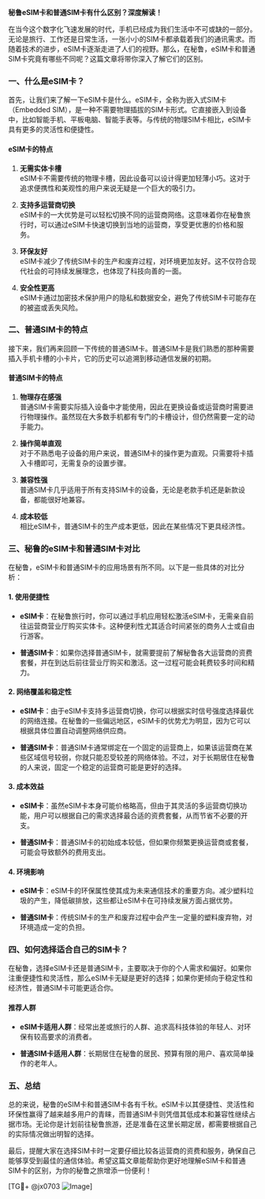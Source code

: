 **秘鲁eSIM卡和普通SIM卡有什么区别？深度解读！**

在当今这个数字化飞速发展的时代，手机已经成为我们生活中不可或缺的一部分。无论是旅行、工作还是日常生活，一张小小的SIM卡都承载着我们的通讯需求。而随着技术的进步，eSIM卡逐渐走进了人们的视野。那么，在秘鲁，eSIM卡和普通SIM卡究竟有哪些不同呢？这篇文章将带你深入了解它们的区别。

### 一、什么是eSIM卡？

首先，让我们来了解一下eSIM卡是什么。eSIM卡，全称为嵌入式SIM卡（Embedded SIM），是一种不需要物理插拔的SIM卡形式。它直接嵌入到设备中，比如智能手机、平板电脑、智能手表等。与传统的物理SIM卡相比，eSIM卡具有更多的灵活性和便捷性。

#### eSIM卡的特点

1. **无需实体卡槽**  
   eSIM卡不需要传统的物理卡槽，因此设备可以设计得更加轻薄小巧。这对于追求便携性和美观性的用户来说无疑是一个巨大的吸引力。

2. **支持多运营商切换**  
   eSIM卡的一大优势是可以轻松切换不同的运营商网络。这意味着你在秘鲁旅行时，可以通过eSIM卡快速切换到当地的运营商，享受更优惠的价格和服务。

3. **环保友好**  
   eSIM卡减少了传统SIM卡的生产和废弃过程，对环境更加友好。这不仅符合现代社会的可持续发展理念，也体现了科技向善的一面。

4. **安全性更高**  
   eSIM卡通过加密技术保护用户的隐私和数据安全，避免了传统SIM卡可能存在的被盗或丢失风险。

### 二、普通SIM卡的特点

接下来，我们再来回顾一下传统的普通SIM卡。普通SIM卡是我们熟悉的那种需要插入手机卡槽的小卡片，它的历史可以追溯到移动通信发展的初期。

#### 普通SIM卡的特点

1. **物理存在感强**  
   普通SIM卡需要实际插入设备中才能使用，因此在更换设备或运营商时需要进行物理操作。虽然现在大多数手机都有专门的卡槽设计，但仍然需要一定的动手能力。

2. **操作简单直观**  
   对于不熟悉电子设备的用户来说，普通SIM卡的操作更为直观。只需要将卡插入卡槽即可，无需复杂的设置步骤。

3. **兼容性强**  
   普通SIM卡几乎适用于所有支持SIM卡的设备，无论是老款手机还是新款设备，都能很好地兼容。

4. **成本较低**  
   相比eSIM卡，普通SIM卡的生产成本更低，因此在某些情况下更具经济性。

### 三、秘鲁的eSIM卡和普通SIM卡对比

在秘鲁，eSIM卡和普通SIM卡的应用场景有所不同。以下是一些具体的对比分析：

#### 1. 使用便捷性

- **eSIM卡**：在秘鲁旅行时，你可以通过手机应用轻松激活eSIM卡，无需亲自前往运营商营业厅购买实体卡。这种便利性尤其适合时间紧张的商务人士或自由行游客。
  
- **普通SIM卡**：如果你选择普通SIM卡，就需要提前了解秘鲁各大运营商的资费套餐，并在到达后前往营业厅购买和激活。这一过程可能会耗费较多时间和精力。

#### 2. 网络覆盖和稳定性

- **eSIM卡**：由于eSIM卡支持多运营商切换，你可以根据实时信号强度选择最优的网络连接。在秘鲁的一些偏远地区，eSIM卡的优势尤为明显，因为它可以根据具体位置自动调整网络供应商。

- **普通SIM卡**：普通SIM卡通常绑定在一个固定的运营商上，如果该运营商在某些区域信号较弱，你就只能忍受较差的网络体验。不过，对于长期居住在秘鲁的人来说，固定一个稳定的运营商可能是更好的选择。

#### 3. 成本效益

- **eSIM卡**：虽然eSIM卡本身可能价格略高，但由于其灵活的多运营商切换功能，用户可以根据自己的需求选择最合适的资费套餐，从而节省不必要的开支。

- **普通SIM卡**：普通SIM卡的初始成本较低，但如果你频繁更换运营商或套餐，可能会导致额外的费用支出。

#### 4. 环境影响

- **eSIM卡**：eSIM卡的环保属性使其成为未来通信技术的重要方向。减少塑料垃圾的产生，降低碳排放，这些都让eSIM卡在可持续发展方面占据优势。

- **普通SIM卡**：传统SIM卡的生产和废弃过程中会产生一定量的塑料废弃物，对环境造成一定的负担。

### 四、如何选择适合自己的SIM卡？

在秘鲁，选择eSIM卡还是普通SIM卡，主要取决于你的个人需求和偏好。如果你注重便捷性和灵活性，那么eSIM卡无疑是更好的选择；如果你更倾向于稳定性和经济性，普通SIM卡可能更适合你。

#### 推荐人群

- **eSIM卡适用人群**：经常出差或旅行的人群、追求高科技体验的年轻人、对环保有较高要求的消费者。
  
- **普通SIM卡适用人群**：长期居住在秘鲁的居民、预算有限的用户、喜欢简单操作的老年人。

### 五、总结

总的来说，秘鲁的eSIM卡和普通SIM卡各有千秋。eSIM卡以其便捷性、灵活性和环保性赢得了越来越多用户的青睐，而普通SIM卡则凭借其低成本和兼容性继续占据市场。无论你是计划前往秘鲁旅游，还是准备在这里长期定居，都需要根据自己的实际情况做出明智的选择。

最后，提醒大家在选择SIM卡时一定要仔细比较各运营商的资费和服务，确保自己能够享受到最佳的通信体验。希望这篇文章能帮助你更好地理解eSIM卡和普通SIM卡的区别，为你的秘鲁之旅增添一份便利！

[TG💪+ @jx0703 ![Image](https://github.com/user-attachments/assets/dbca1d08-cadb-493c-b0ec-ad6f7a83f270)]